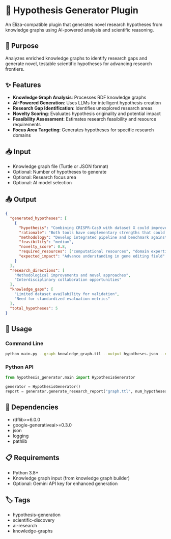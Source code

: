 # 🧬 Hypothesis Generator Plugin

An Eliza-compatible plugin that generates novel research hypotheses from knowledge graphs using AI-powered analysis and scientific reasoning.

## 🎯 Purpose

Analyzes enriched knowledge graphs to identify research gaps and generate novel, testable scientific hypotheses for advancing research frontiers.

## ✨ Features

- **Knowledge Graph Analysis**: Processes RDF knowledge graphs
- **AI-Powered Generation**: Uses LLMs for intelligent hypothesis creation
- **Research Gap Identification**: Identifies unexplored research areas
- **Novelty Scoring**: Evaluates hypothesis originality and potential impact
- **Feasibility Assessment**: Estimates research feasibility and resource requirements
- **Focus Area Targeting**: Generates hypotheses for specific research domains

## 📥 Input

- Knowledge graph file (Turtle or JSON format)
- Optional: Number of hypotheses to generate
- Optional: Research focus area
- Optional: AI model selection

## 📤 Output

```json
{
  "generated_hypotheses": [
    {
      "hypothesis": "Combining CRISPR-Cas9 with dataset X could improve gene editing precision by 25%",
      "rationale": "Both tools have complementary strengths that could address current limitations",
      "methodology": "Develop integrated pipeline and benchmark against existing methods",
      "feasibility": "medium",
      "novelty_score": 0.8,
      "required_resources": ["computational resources", "domain expertise"],
      "expected_impact": "Advance understanding in gene editing field"
    }
  ],
  "research_directions": [
    "Methodological improvements and novel approaches",
    "Interdisciplinary collaboration opportunities"
  ],
  "knowledge_gaps": [
    "Limited dataset availability for validation",
    "Need for standardized evaluation metrics"
  ],
  "total_hypotheses": 5
}
```

## 🚀 Usage

### Command Line
```bash
python main.py --graph knowledge_graph.ttl --output hypotheses.json --num-hypotheses 5 --focus-area "protein structure"
```

### Python API
```python
from hypothesis_generator.main import HypothesisGenerator

generator = HypothesisGenerator()
report = generator.generate_research_report("graph.ttl", num_hypotheses=5, focus_area="machine learning")
```

## 🔧 Dependencies

- rdflib>=6.0.0
- google-generativeai>=0.3.0
- json
- logging
- pathlib

## 📋 Requirements

- Python 3.8+
- Knowledge graph input (from knowledge graph builder)
- Optional: Gemini API key for enhanced generation

## 🏷️ Tags

- hypothesis-generation
- scientific-discovery
- ai-research
- knowledge-graphs
